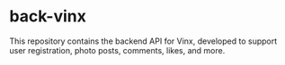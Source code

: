 # back-vinx
This repository contains the backend API for Vinx, developed to support user registration, photo posts, comments, likes, and more.
